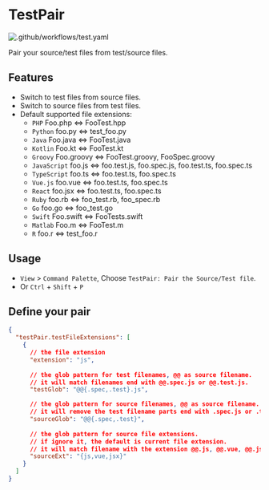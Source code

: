 # TestPair

![.github/workflows/test.yaml](https://github.com/absszero/vscode-test-pair/workflows/.github/workflows/test.yaml/badge.svg) 

Pair your source/test files from test/source files.



## Features

- Switch to test files from source files.
- Switch to source files from test files.
- Default supported file extensions:
    - `PHP` Foo.php <=> FooTest.hpp
    - `Python` foo.py <=> test_foo.py
    - `Java` Foo.java <=> FooTest.java
    - `Kotlin` Foo.kt <=> FooTest.kt
    - `Groovy` Foo.groovy <=> FooTest.groovy, FooSpec.groovy
    - `JavaScript` foo.js <=> foo.test.js, foo.spec.js, foo.test.ts, foo.spec.ts 
    - `TypeScript` foo.ts <=> foo.test.ts, foo.spec.ts
    - `Vue.js` foo.vue  <=> foo.test.ts, foo.spec.ts
    - `React` foo.jsx  <=> foo.test.ts, foo.spec.ts
    - `Ruby` foo.rb  <=> foo_test.rb, foo_spec.rb
    - `Go` foo.go  <=> foo_test.go
    - `Swift` Foo.swift  <=> FooTests.swift
    - `Matlab` Foo.m  <=> FooTest.m
    - `R` foo.r  <=> test_foo.r



## Usage

- `View` > `Command Palette`, Choose `TestPair: Pair the Source/Test file`.
- Or `Ctrl` + `Shift` + `P`



## Define your pair

```json
{
  "testPair.testFileExtensions": [
    {
      // the file extension
      "extension": "js", 
      
      // the glob pattern for test filenames, @@ as source filename.
      // it will match filenames end with @@.spec.js or @@.test.js.
      "testGlob": "@@{.spec,.test}.js",

      // the glob pattern for source filenames, @@ as source filename.
      // it will remove the test filename parts end with .spec.js or .test.js.
      "sourceGlob": "@@{.spec,.test}",
      
      // the glob pattern for source file extensions.
      // if ignore it, the default is current file extension.
      // it will match filename with the extension @@.js, @@.vue, @@.jsx
      "sourceExt": "{js,vue,jsx}"
    }
  ]
}

```
